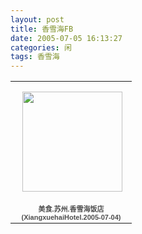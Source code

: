 ```yaml
---
layout: post
title: 香雪海FB  
date: 2005-07-05 16:13:27
categories: 闲
tags: 香雪海
---
```

<table style="width:194px;"><tr><td align="center" style="height:194px;background:url(https://picasaweb.google.com/s/c/transparent_album_background.gif) no-repeat left"><a href="https://picasaweb.google.com/100176428078475760122/XiangxuehaiHotel20050704?authuser=0&feat=embedwebsite"><img src="https://lh6.googleusercontent.com/-2x2PUB6l41M/TV_7UkidLOE/AAAAAAAABGk/eTArtBFGWf8/s160-c/XiangxuehaiHotel20050704.jpg" width="160" height="160" style="margin:1px 0 0 4px;"></a></td></tr><tr><td style="text-align:center;font-family:arial,sans-serif;font-size:11px"><a href="https://picasaweb.google.com/100176428078475760122/XiangxuehaiHotel20050704?authuser=0&feat=embedwebsite" style="color:#4D4D4D;font-weight:bold;text-decoration:none;">美食.苏州.香雪海饭店(XiangxuehaiHotel.2005-07-04)</a></td></tr></table>
